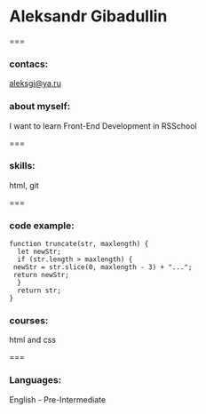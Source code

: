 # Aleksandr Gibadullin

===
### contacs:
aleksgi@ya.ru

### about myself:
 I want to learn Front-End Development in RSSchool

===
### skills:
html, git

===
### code example:
```
function truncate(str, maxlength) {
  let newStr;
  if (str.length > maxlength) {
 newStr = str.slice(0, maxlength - 3) + "...";
 return newStr;
  }
  return str;
}
```

### courses: 
 html and css

===
### Languages:
 English - Pre-Intermediate